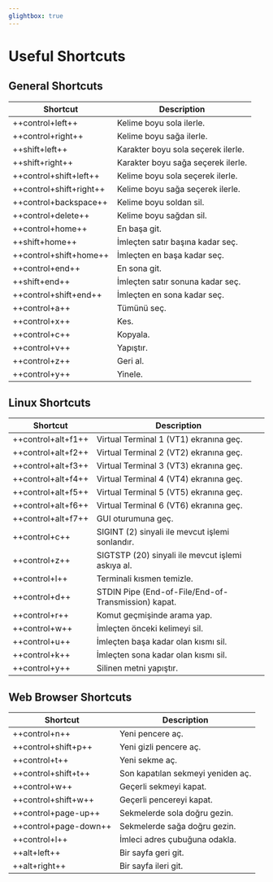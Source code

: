 ```yaml
---
glightbox: true
---
```


# Useful Shortcuts

## General Shortcuts

| Shortcut | Description |
|---|---|
| ++control+left++ | Kelime boyu sola ilerle. |
| ++control+right++ | Kelime boyu sağa ilerle. |
| ++shift+left++ | Karakter boyu sola seçerek ilerle. |
| ++shift+right++ | Karakter boyu sağa seçerek ilerle. |
| ++control+shift+left++ | Kelime boyu sola seçerek ilerle. |
| ++control+shift+right++ | Kelime boyu sağa seçerek ilerle. |
| ++control+backspace++ | Kelime boyu soldan sil. |
| ++control+delete++ | Kelime boyu sağdan sil. |
| ++control+home++ | En başa git. |
| ++shift+home++ | İmleçten satır başına kadar seç. |
| ++control+shift+home++ | İmleçten en başa kadar seç. |
| ++control+end++ | En sona git. |
| ++shift+end++ | İmleçten satır sonuna kadar seç. |
| ++control+shift+end++ | İmleçten en sona kadar seç. |
| ++control+a++ | Tümünü seç. |
| ++control+x++ | Kes. |
| ++control+c++ | Kopyala. |
| ++control+v++ | Yapıştır. |
| ++control+z++ | Geri al. |
| ++control+y++ | Yinele. |

## Linux Shortcuts

| Shortcut | Description |
|---|---|
| ++control+alt+f1++ | Virtual Terminal 1 (VT1) ekranına geç. |
| ++control+alt+f2++ | Virtual Terminal 2 (VT2) ekranına geç. |
| ++control+alt+f3++ | Virtual Terminal 3 (VT3) ekranına geç. |
| ++control+alt+f4++ | Virtual Terminal 4 (VT4) ekranına geç. |
| ++control+alt+f5++ | Virtual Terminal 5 (VT5) ekranına geç. |
| ++control+alt+f6++ | Virtual Terminal 6 (VT6) ekranına geç. |
| ++control+alt+f7++ | GUI oturumuna geç. |
| ++control+c++ | SIGINT (2) sinyali ile mevcut işlemi sonlandır. |
| ++control+z++ | SIGTSTP (20) sinyali ile mevcut işlemi askıya al. |
| ++control+l++ | Terminali kısmen temizle. |
| ++control+d++ | STDIN Pipe (End-of-File/End-of-Transmission) kapat. |
| ++control+r++ | Komut geçmişinde arama yap. |
| ++control+w++ | İmleçten önceki kelimeyi sil. |
| ++control+u++ | İmleçten başa kadar olan kısmı sil. |
| ++control+k++ | İmleçten sona kadar olan kısmı sil. |
| ++control+y++ | Silinen metni yapıştır. |

## Web Browser Shortcuts

| Shortcut | Description |
|---|---|
| ++control+n++ | Yeni pencere aç. |
| ++control+shift+p++ | Yeni gizli pencere aç. |
| ++control+t++ | Yeni sekme aç. |
| ++control+shift+t++ | Son kapatılan sekmeyi yeniden aç. |
| ++control+w++ | Geçerli sekmeyi kapat. |
| ++control+shift+w++ | Geçerli pencereyi kapat. |
| ++control+page-up++ | Sekmelerde sola doğru gezin. |
| ++control+page-down++ | Sekmelerde sağa doğru gezin. |
| ++control+l++ | İmleci adres çubuğuna odakla. |
| ++alt+left++ | Bir sayfa geri git. |
| ++alt+right++ | Bir sayfa ileri git. |
